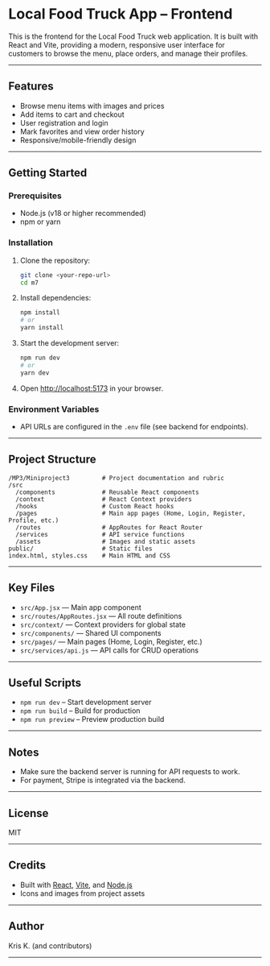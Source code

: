 # Local Food Truck App – Frontend

This is the frontend for the Local Food Truck web application. It is built with React and Vite, providing a modern, responsive user interface for customers to browse the menu, place orders, and manage their profiles.

---

## Features

- Browse menu items with images and prices
- Add items to cart and checkout
- User registration and login
- Mark favorites and view order history
- Responsive/mobile-friendly design

---

## Getting Started

### Prerequisites
- Node.js (v18 or higher recommended)
- npm or yarn

### Installation
1. Clone the repository:
   ```zsh
   git clone <your-repo-url>
   cd m7
   ```
2. Install dependencies:
   ```zsh
   npm install
   # or
   yarn install
   ```
3. Start the development server:
   ```zsh
   npm run dev
   # or
   yarn dev
   ```
4. Open [http://localhost:5173](http://localhost:5173) in your browser.

### Environment Variables
- API URLs are configured in the `.env` file (see backend for endpoints).

---

## Project Structure

```
/MP3/Miniproject3         # Project documentation and rubric
/src
  /components             # Reusable React components
  /context                # React Context providers
  /hooks                  # Custom React hooks
  /pages                  # Main app pages (Home, Login, Register, Profile, etc.)
  /routes                 # AppRoutes for React Router
  /services               # API service functions
  /assets                 # Images and static assets
public/                   # Static files
index.html, styles.css    # Main HTML and CSS
```

---

## Key Files
- `src/App.jsx` — Main app component
- `src/routes/AppRoutes.jsx` — All route definitions
- `src/context/` — Context providers for global state
- `src/components/` — Shared UI components
- `src/pages/` — Main pages (Home, Login, Register, etc.)
- `src/services/api.js` — API calls for CRUD operations

---

## Useful Scripts
- `npm run dev` – Start development server
- `npm run build` – Build for production
- `npm run preview` – Preview production build

---

## Notes
- Make sure the backend server is running for API requests to work.
- For payment, Stripe is integrated via the backend.

---

## License
MIT

---

## Credits
- Built with [React](https://react.dev/), [Vite](https://vitejs.dev/), and [Node.js](https://nodejs.org/)
- Icons and images from project assets

---

## Author
Kris K. (and contributors)

---
